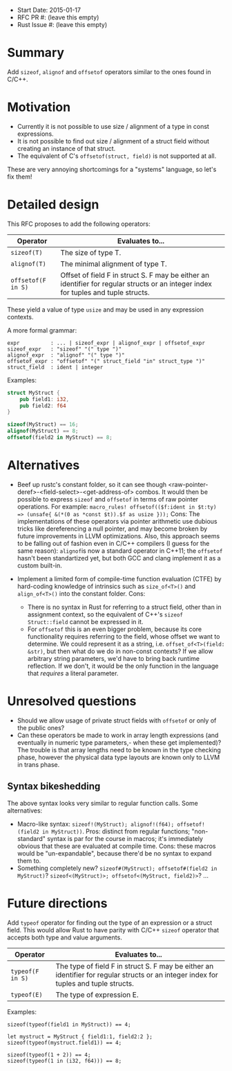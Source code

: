 - Start Date: 2015-01-17
- RFC PR #: (leave this empty)
- Rust Issue #: (leave this empty)

# Summary

Add `sizeof`, `alignof` and `offsetof` operators similar to the ones found in C/C++.

# Motivation

- Currently it is not possible to use size / alignment of a type in const expressions.
- It is not possible to find out size / alignment of a struct field without creating an instance of that struct.
- The equivalent of C's `offsetof(struct, field)` is not supported at all.

These are very annoying shortcomings for a "systems" language, so let's fix them!

# Detailed design

This RFC proposes to add the following operators:

| Operator            | Evaluates to...  |
|---------------------|------------------|
|`sizeof(T)`          |The size of type T.|
|`alignof(T)`         |The minimal alignment of type T.|
|`offsetof(F in S)`   |Offset of field F in struct S. F may be either an identifier for regular structs or an integer index for tuples and tuple structs.|

These yield a value of type `usize` and may be used in any expression contexts.

A more formal grammar:
```
expr          : ... | sizeof_expr | alignof_expr | offsetof_expr
sizeof_expr   : "sizeof" "(" type ")"
alignof_expr  : "alignof" "(" type ")"
offsetof_expr : "offsetof" "(" struct_field "in" struct_type ")"
struct_field  : ident | integer
```

Examples:
```rust
struct MyStruct {
    pub field1: i32,
    pub field2: f64
}

sizeof(MyStruct) == 16;
alignof(MyStruct) == 8;
offsetof(field2 in MyStruct) == 8;
```

# Alternatives

- Beef up rustc's constant folder, so it can see though \<raw-pointer-deref\>-\<field-select\>-\<get-address-of\> combos.  It would then be possible to express `sizeof` and `offsetof` in terms of raw pointer operations.  For example: `macro_rules! offsetof(($f:ident in $t:ty) => (unsafe{ &(*(0 as *const $t)).$f as usize }));`
Cons: The implementations of these operators via pointer arithmetic use dubious tricks like dereferencing a null pointer, and may become broken by future improvements in LLVM optimizations.  Also, this approach seems to be falling out of fashion even in C/C++ compilers (I guess for the same reason): `alignof`is now a standard operator in C++11; the `offsetof` hasn't been standartized yet, but both GCC and clang implement it as a custom built-in.

- Implement a limited form of compile-time function evaluation (CTFE) by hard-coding knowledge of intrinsics such as `size_of<T>()` and `align_of<T>()` into the constant folder.
Cons:
  - There is no syntax in Rust for referring to a struct field, other than in assignment context, so the equivalent of C++'s `sizeof Struct::field` cannot be expressed in it.
  - For `offsetof` this is an even bigger problem, because its core functionality requires referring to the field, whose offset we want to determine.  We could represent it as a string, i.e. `offset_of<T>(field: &str)`, but then what do we do in non-const contexts?  If we allow arbitrary string parameters, we'd have to bring back runtime reflection.  If we don't, it would be the only function in the language that *requires* a literal parameter.

# Unresolved questions

- Should we allow usage of private struct fields with `offsetof` or only of the public ones?
- Can these operators be made to work in array length expressions (and eventually in numeric type parameters,- when these get implemented)?  The trouble is that array lengths need to be known in the type checking phase, however the physical data type layouts are known only to LLVM in trans phase.


## Syntax bikeshedding

The above syntax looks very similar to regular function calls.  Some alternatives:
- Macro-like syntax: `sizeof!(MyStruct); alignof!(f64); offsetof!(field2 in MyStruct))`.
Pros: distinct from regular functions; "non-standard" syntax is par for the course in macros; it's immediately obvious that these are evaluated at compile time.
Cons: these macros would be "un-expandable", because there'd be no syntax to expand them to.
- Something completely new?  `sizeof#(MyStruct); offsetof#(field2 in MyStruct)`? `sizeof<(MyStruct)>; offsetof<(MyStruct, field2)>`? ...

# Future directions

Add `typeof` operator for finding out the type of an expression or a struct field. This would allow Rust to have parity with C/C++ `sizeof` operator that accepts both type and value arguments.

| Operator            | Evaluates to...  |
|---------------------|------------------|
|`typeof(F in S)`     |The type of field F in struct S. F may be either an identifier for regular structs or an integer index for tuples and tuple structs.|
|`typeof(E)`          |The type of expression E.|


Examples:
```
sizeof(typeof(field1 in MyStruct)) == 4;

let mystruct = MyStruct { field1:1, field2:2 };
sizeof(typeof(mystruct.field1)) == 4;

sizeof(typeof(1 + 2)) == 4;
sizeof(typeof(1 in (i32, f64))) == 8;
```
